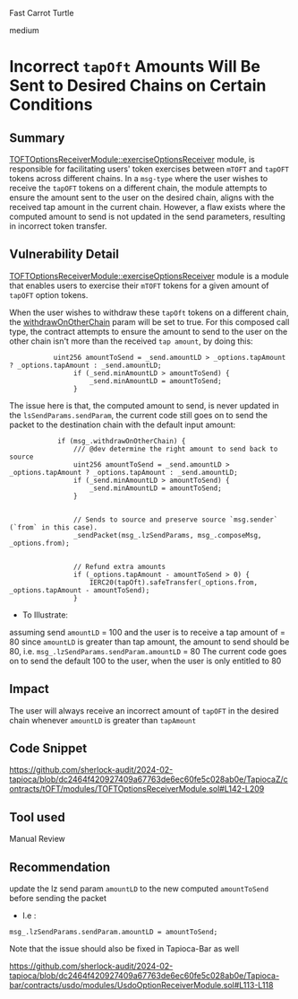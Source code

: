 Fast Carrot Turtle

medium

# Incorrect `tapOft` Amounts Will Be Sent to Desired Chains on Certain Conditions

## Summary
[TOFTOptionsReceiverModule::exerciseOptionsReceiver](https://github.com/sherlock-audit/2024-02-tapioca/blob/dc2464f420927409a67763de6ec60fe5c028ab0e/TapiocaZ/contracts/tOFT/modules/TOFTOptionsReceiverModule.sol#L142-L209) module, is responsible for facilitating users' token exercises between `mTOFT` and `tapOFT` tokens across different chains. 
In a `msg-type` where the user wishes to receive the `tapOFT` tokens on a different chain, the module attempts to ensure the amount sent to the user on the desired chain, aligns with the received tap amount in the current chain. However, a flaw exists where the computed amount to send is not updated in the send parameters, resulting in incorrect token transfer.
## Vulnerability Detail

[TOFTOptionsReceiverModule::exerciseOptionsReceiver](https://github.com/sherlock-audit/2024-02-tapioca/blob/dc2464f420927409a67763de6ec60fe5c028ab0e/TapiocaZ/contracts/tOFT/modules/TOFTOptionsReceiverModule.sol#L142-L209) module is a module that enables users to exercise their `mTOFT` tokens for a given amount of `tapOFT` option tokens.

When the user wishes to withdraw these `tapOft` tokens on a different chain, the [withdrawOnOtherChain](https://github.com/sherlock-audit/2024-02-tapioca/blob/dc2464f420927409a67763de6ec60fe5c028ab0e/TapiocaZ/contracts/tOFT/modules/TOFTOptionsReceiverModule.sol#L189) param will be set to true. For this composed call type, the contract attempts to ensure the amount to send to the user on the other chain isn't more than the received `tap amount`, by doing this:
```solidity
           uint256 amountToSend = _send.amountLD > _options.tapAmount ? _options.tapAmount : _send.amountLD;
                if (_send.minAmountLD > amountToSend) {
                    _send.minAmountLD = amountToSend;
                }
```
The issue here is that, the computed amount to send, is never updated in the `lsSendParams.sendParam`, the current code still goes on to send the packet to the destination chain with the default input amount:
```solidity
            if (msg_.withdrawOnOtherChain) {
                /// @dev determine the right amount to send back to source
                uint256 amountToSend = _send.amountLD > _options.tapAmount ? _options.tapAmount : _send.amountLD;
                if (_send.minAmountLD > amountToSend) {
                    _send.minAmountLD = amountToSend;
                }


                // Sends to source and preserve source `msg.sender` (`from` in this case).
                _sendPacket(msg_.lzSendParams, msg_.composeMsg, _options.from);


                // Refund extra amounts
                if (_options.tapAmount - amountToSend > 0) {
                    IERC20(tapOft).safeTransfer(_options.from, _options.tapAmount - amountToSend);
                }
```
+ To Illustrate:

assuming send `amountLD` = 100
and the user is to receive a tap amount of = 80
since `amountLD` is greater than tap amount, the amount to send should be 80, i.e. `msg_.lzSendParams.sendParam.amountLD` = 80
The current code goes on to send the default 100 to the user, when the user is only entitled to 80


## Impact
The user will always receive an incorrect amount of `tapOFT` in the desired chain whenever `amountLD` is greater than `tapAmount`
## Code Snippet
https://github.com/sherlock-audit/2024-02-tapioca/blob/dc2464f420927409a67763de6ec60fe5c028ab0e/TapiocaZ/contracts/tOFT/modules/TOFTOptionsReceiverModule.sol#L142-L209
## Tool used

Manual Review

## Recommendation
update the lz send param `amountLD` to the new computed `amountToSend` before sending the packet
+ I.e :
```solidity
msg_.lzSendParams.sendParam.amountLD = amountToSend;
```
Note that the issue should also be fixed in Tapioca-Bar as well

https://github.com/sherlock-audit/2024-02-tapioca/blob/dc2464f420927409a67763de6ec60fe5c028ab0e/Tapioca-bar/contracts/usdo/modules/UsdoOptionReceiverModule.sol#L113-L118

